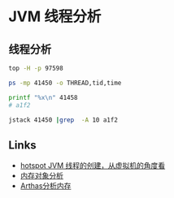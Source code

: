 # JVM 线程分析 

## 线程分析

```sh
top -H -p 97598

ps -mp 41450 -o THREAD,tid,time

printf "%x\n" 41458
# a1f2

jstack 41450 |grep  -A 10 a1f2

```


## Links

- [hotspot JVM 线程的创建，从虚拟机的角度看](https://juejin.cn/post/7054063538624528398)
- [内存对象分析](https://heaphero.io/heap-index.jsp)
- [Arthas分析内存](https://blog.csdn.net/qq_45443475/article/details/127305299)
